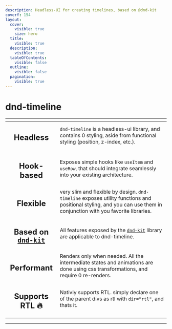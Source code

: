 ```yaml
---
description: Headless-UI for creating timelines, based on @dnd-kit
coverY: 154
layout:
  cover:
    visible: true
    size: hero
  title:
    visible: true
  description:
    visible: true
  tableOfContents:
    visible: false
  outline:
    visible: false
  pagination:
    visible: true
---
```


# dnd-timeline



<table data-view="cards"><thead><tr><th align="center"></th><th></th></tr></thead><tbody><tr><td align="center"><h2>Headless</h2></td><td><code>dnd-timeline</code> is a headless-ui library, and contains 0 styling, aside from functional styling (position, z-index, etc.).</td></tr><tr><td align="center"><h2>Hook-based</h2></td><td>Exposes simple hooks like <code>useItem</code> and <code>useRow</code>, that should integrate seamlessly into your existing architecture.</td></tr><tr><td align="center"><h2>Flexible</h2></td><td>very slim and flexible by design. <code>dnd-timeline</code> exposes utility functions and positional styling, and you can use them in conjunction with you favorite libraries.</td></tr><tr><td align="center"><h2>Based on <a href="https://dndkit.com/"><code>dnd-kit</code></a></h2></td><td>All features exposed by the <a href="https://docs.dndkit.com/"><code>dnd-kit</code></a> library are applicable to dnd-timeline.</td></tr><tr><td align="center"><h2>Performant</h2></td><td>Renders only when needed. All the intermediate states and animations are done using css transformations, and require 0 re-renders.</td></tr><tr><td align="center"><h2>Supports RTL 🔥</h2></td><td>Nativly supports RTL. simply declare one of the parent divs as rtl with <code>dir="rtl"</code>, and thats it.</td></tr></tbody></table>

***

